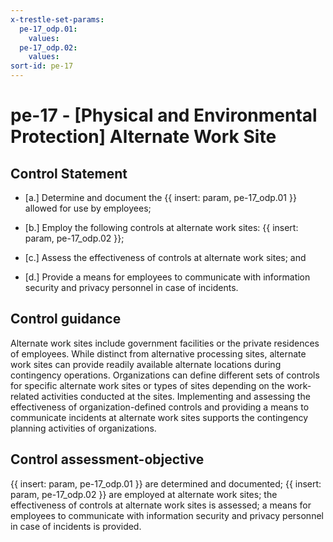 ```yaml
---
x-trestle-set-params:
  pe-17_odp.01:
    values:
  pe-17_odp.02:
    values:
sort-id: pe-17
---
```


# pe-17 - \[Physical and Environmental Protection\] Alternate Work Site

## Control Statement

- \[a.\] Determine and document the {{ insert: param, pe-17_odp.01 }} allowed for use by employees;

- \[b.\] Employ the following controls at alternate work sites: {{ insert: param, pe-17_odp.02 }};

- \[c.\] Assess the effectiveness of controls at alternate work sites; and

- \[d.\] Provide a means for employees to communicate with information security and privacy personnel in case of incidents.

## Control guidance

Alternate work sites include government facilities or the private residences of employees. While distinct from alternative processing sites, alternate work sites can provide readily available alternate locations during contingency operations. Organizations can define different sets of controls for specific alternate work sites or types of sites depending on the work-related activities conducted at the sites. Implementing and assessing the effectiveness of organization-defined controls and providing a means to communicate incidents at alternate work sites supports the contingency planning activities of organizations.

## Control assessment-objective

{{ insert: param, pe-17_odp.01 }} are determined and documented;
{{ insert: param, pe-17_odp.02 }} are employed at alternate work sites;
the effectiveness of controls at alternate work sites is assessed;
a means for employees to communicate with information security and privacy personnel in case of incidents is provided.
